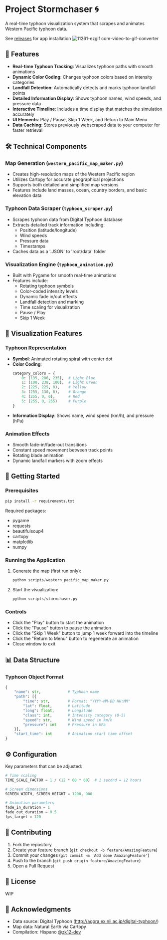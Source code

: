 # Project Stormchaser 🌀

A real-time typhoon visualization system that scrapes and animates Western Pacific typhoon data.

See [releases](https://github.com/TreacherousDev/Stormchaser/releases) for app installation
![11261-ezgif com-video-to-gif-converter](https://github.com/user-attachments/assets/eb3d1328-e84d-424f-8b38-c1753caaf35b)

## 🌟 Features

- **Real-time Typhoon Tracking**: Visualizes typhoon paths with smooth animations
- **Dynamic Color Coding**: Changes typhoon colors based on intensity categories
- **Landfall Detection**: Automatically detects and marks typhoon landfall points
- **Detailed Information Display**: Shows typhoon names, wind speeds, and pressure data
- **Interactive Timeline**: Includes a time display that matches the simulation accurately
- **UI Elements**: Play / Pause, Skip 1 Week, and Return to Main Menu
- **Data Caching**: Stores previously webscraped data to your computer for faster retrieval

## 🛠 Technical Components

### Map Generation (`western_pacific_map_maker.py`)
- Creates high-resolution maps of the Western Pacific region
- Utilizes Cartopy for accurate geographical projections
- Supports both detailed and simplified map versions
- Features include land masses, ocean, country borders, and basic elevation data

### Typhoon Data Scraper (`typhoon_scraper.py`)
- Scrapes typhoon data from Digital Typhoon database
- Extracts detailed track information including:
  - Position (latitude/longitude)
  - Wind speeds
  - Pressure data
  - Timestamps
- Caches data as a '.JSON' to 'root/data' folder

### Visualization Engine (`typhoon_animation.py`)
- Built with Pygame for smooth real-time animations
- Features include:
  - Rotating typhoon symbols
  - Color-coded intensity levels
  - Dynamic fade in/out effects
  - Landfall detection and marking
  - Time scaling for visualization
  - Pause / Play
  - Skip 1 Week

## 🎨 Visualization Features

### Typhoon Representation
- **Symbol**: Animated rotating spiral with center dot
- **Color Coding**:
  ```python
  category_colors = {
      0: (135, 206, 235),  # Light Blue
      1: (100, 238, 100),  # Light Green
      2: (225, 225, 0),    # Yellow
      3: (255, 130, 0),    # Orange
      4: (255, 0, 0),      # Red
      5: (255, 0, 255)     # Purple
  }
  ```
- **Information Display**: Shows name, wind speed (km/h), and pressure (hPa)

### Animation Effects
- Smooth fade-in/fade-out transitions
- Constant speed movement between track points
- Rotating blade animation
- Dynamic landfall markers with zoom effects

## 🚀 Getting Started

### Prerequisites
```bash
pip install -r requirements.txt
```

Required packages:
- pygame
- requests
- beautifulsoup4
- cartopy
- matplotlib
- numpy

### Running the Application
1. Generate the map (first run only):
   ```python
   python scripts/western_pacific_map_maker.py
   ```

2. Start the visualization:
   ```python
   python scripts/stormchaser.py
   ```

### Controls
- Click the "Play" button to start the animation
- Click the "Pause" button to pause the animation
- Click the "Skip 1 Week" button to jump 1 week forward into the timeline
- Click the "Return to Menu" button to regenerate an animation
- Close window to exit

## 📊 Data Structure

### Typhoon Object Format
```python
{
    "name": str,            # Typhoon name
    "path": [{
        "time": str,        # Format: "YYYY-MM-DD HH:MM"
        "lat": float,       # Latitude
        "long": float,      # Longitude
        "class": int,       # Intensity category (0-5)
        "speed": str,       # Wind speed in km/h
        "pressure": int     # Pressure in hPa
    }],
    "start_time": int       # Animation start time offset
}
```

## ⚙️ Configuration

Key parameters that can be adjusted:

```python
# Time scaling
TIME_SCALE_FACTOR = 1 / (12 * 60 * 60)  # 1 second = 12 hours

# Screen dimensions
SCREEN_WIDTH, SCREEN_HEIGHT = 1200, 900

# Animation parameters
fade_in_duration = 1
fade_out_duration = 0.5
fps_target = 120
```

## 🤝 Contributing

1. Fork the repository
2. Create your feature branch (`git checkout -b feature/AmazingFeature`)
3. Commit your changes (`git commit -m 'Add some AmazingFeature'`)
4. Push to the branch (`git push origin feature/AmazingFeature`)
5. Open a Pull Request

## 📝 License

WIP

## 🙏 Acknowledgments

- Data source: Digital Typhoon (http://agora.ex.nii.ac.jp/digital-typhoon/)
- Map data: Natural Earth via Cartopy
- Compilation: Hispano @[zk12-dev](https://github.com/zk12-dev) 


